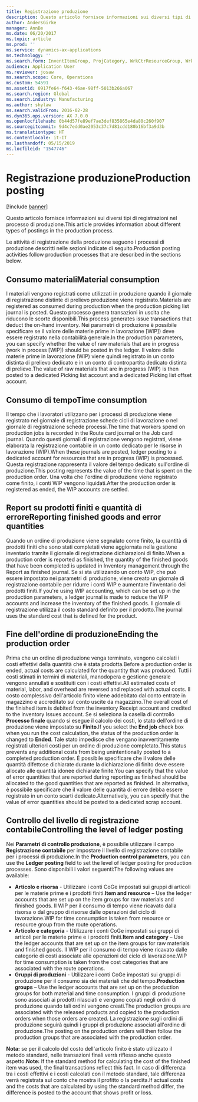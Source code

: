 ```yaml
---
title: Registrazione produzione
description: Questo articolo fornisce informazioni sui diversi tipi di registrazioni nel processo di produzione.
author: AndersGirke
manager: AnnBe
ms.date: 06/20/2017
ms.topic: article
ms.prod: ''
ms.service: dynamics-ax-applications
ms.technology: ''
ms.search.form: InventItemGroup, ProjCategory, WrkCtrResourceGroup, WrkCtrTable
audience: Application User
ms.reviewer: josaw
ms.search.scope: Core, Operations
ms.custom: 54591
ms.assetid: 0917fe64-f643-46ae-98ff-5013b266a067
ms.search.region: Global
ms.search.industry: Manufacturing
ms.author: shylaw
ms.search.validFrom: 2016-02-28
ms.dyn365.ops.version: AX 7.0.0
ms.openlocfilehash: 0b44d57fe89ef7ae3def835865e4da80c260f907
ms.sourcegitcommit: 9d4c7edd0ae2053c37c7d81cdd180b16bf3a9d3b
ms.translationtype: HT
ms.contentlocale: it-IT
ms.lasthandoff: 05/15/2019
ms.locfileid: "1547746"
---
```

# <a name="production-posting"></a><span data-ttu-id="3f1a3-103">Registrazione produzione</span><span class="sxs-lookup"><span data-stu-id="3f1a3-103">Production posting</span></span>

[!include [banner](../includes/banner.md)]

<span data-ttu-id="3f1a3-104">Questo articolo fornisce informazioni sui diversi tipi di registrazioni nel processo di produzione.</span><span class="sxs-lookup"><span data-stu-id="3f1a3-104">This article provides information about different types of postings in the production process.</span></span>

<span data-ttu-id="3f1a3-105">Le attività di registrazione della produzione seguono i processi di produzione descritti nelle sezioni indicate di seguito.</span><span class="sxs-lookup"><span data-stu-id="3f1a3-105">Production posting activities follow production processes that are described in the sections below.</span></span>

## <a name="material-consumption"></a><span data-ttu-id="3f1a3-106">Consumo materiali</span><span class="sxs-lookup"><span data-stu-id="3f1a3-106">Material consumption</span></span>
<span data-ttu-id="3f1a3-107">I materiali vengono registrati come utilizzati in produzione quando il giornale di registrazione distinte di prelievo produzione viene registrato.</span><span class="sxs-lookup"><span data-stu-id="3f1a3-107">Materials are registered as consumed during production when the production picking list journal is posted.</span></span> <span data-ttu-id="3f1a3-108">Questo processo genera transazioni in uscita che riducono le scorte disponibili.</span><span class="sxs-lookup"><span data-stu-id="3f1a3-108">This process generates issue transactions that deduct the on-hand inventory.</span></span> <span data-ttu-id="3f1a3-109">Nei parametri di produzione è possibile specificare se il valore delle materie prime in lavorazione \[WIP\]) deve essere registrato nella contabilità generale.</span><span class="sxs-lookup"><span data-stu-id="3f1a3-109">In the production parameters, you can specify whether the value of raw materials that are in progress (work in process \[WIP\]) should be posted in the ledger.</span></span> <span data-ttu-id="3f1a3-110">Il valore delle materie prime in lavorazione (WIP) viene quindi registrato in un conto distinta di prelievo dedicato e in un conto di contropartita dedicato distinta di prelievo.</span><span class="sxs-lookup"><span data-stu-id="3f1a3-110">The value of raw materials that are in progress (WIP) is then posted to a dedicated Picking list account and a dedicated Picking list offset account.</span></span>

## <a name="time-consumption"></a><span data-ttu-id="3f1a3-111">Consumo di tempo</span><span class="sxs-lookup"><span data-stu-id="3f1a3-111">Time consumption</span></span>
<span data-ttu-id="3f1a3-112">Il tempo che i lavoratori utilizzano per i processi di produzione viene registrato nel giornale di registrazione schede cicli di lavorazione o nel giornale di registrazione schede processi.</span><span class="sxs-lookup"><span data-stu-id="3f1a3-112">The time that workers spend on production jobs is recorded in the Route card journal or the Job card journal.</span></span> <span data-ttu-id="3f1a3-113">Quando questi giornali di registrazione vengono registrati, viene elaborata la registrazione contabile in un conto dedicato per le risorse in lavorazione (WIP).</span><span class="sxs-lookup"><span data-stu-id="3f1a3-113">When these journals are posted, ledger posting to a dedicated account for resources that are in progress (WIP) is processed.</span></span> <span data-ttu-id="3f1a3-114">Questa registrazione rappresenta il valore del tempo dedicato sull'ordine di produzione.</span><span class="sxs-lookup"><span data-stu-id="3f1a3-114">This posting represents the value of the time that is spent on the production order.</span></span> <span data-ttu-id="3f1a3-115">Una volta che l'ordine di produzione viene registrato come finito, i conti WIP vengono liquidati.</span><span class="sxs-lookup"><span data-stu-id="3f1a3-115">After the production order is registered as ended, the WIP accounts are settled.</span></span>

## <a name="reporting-finished-goods-and-error-quantities"></a><span data-ttu-id="3f1a3-116">Report su prodotti finiti e quantità di errore</span><span class="sxs-lookup"><span data-stu-id="3f1a3-116">Reporting finished goods and error quantities</span></span>
<span data-ttu-id="3f1a3-117">Quando un ordine di produzione viene segnalato come finito, la quantità di prodotti finiti che sono stati completati viene aggiornata nella gestione inventario tramite il giornale di registrazione dichiarazioni di finito.</span><span class="sxs-lookup"><span data-stu-id="3f1a3-117">When a production order is reported as finished, the quantity of the finished goods that have been completed is updated in Inventory management through the Report as finished journal.</span></span> <span data-ttu-id="3f1a3-118">Se si sta utilizzando un conto WIP, che può essere impostato nei parametri di produzione, viene creato un giornale di registrazione contabile per ridurre i conti WIP e aumentare l'inventario dei prodotti finiti.</span><span class="sxs-lookup"><span data-stu-id="3f1a3-118">If you're using WIP accounting, which can be set up in the production parameters, a ledger journal is made to reduce the WIP accounts and increase the inventory of the finished goods.</span></span> <span data-ttu-id="3f1a3-119">Il giornale di registrazione utilizza il costo standard definito per il prodotto.</span><span class="sxs-lookup"><span data-stu-id="3f1a3-119">The journal uses the standard cost that is defined for the product.</span></span>

## <a name="ending-the-production-order"></a><span data-ttu-id="3f1a3-120">Fine dell'ordine di produzione</span><span class="sxs-lookup"><span data-stu-id="3f1a3-120">Ending the production order</span></span>
<span data-ttu-id="3f1a3-121">Prima che un ordine di produzione venga terminato, vengono calcolati i costi effettivi della quantità che è stata prodotta.</span><span class="sxs-lookup"><span data-stu-id="3f1a3-121">Before a production order is ended, actual costs are calculated for the quantity that was produced.</span></span> <span data-ttu-id="3f1a3-122">Tutti i costi stimati in termini di materiali, manodopera e gestione generale vengono annullati e sostituiti con i costi effettivi.</span><span class="sxs-lookup"><span data-stu-id="3f1a3-122">All estimated costs of material, labor, and overhead are reversed and replaced with actual costs.</span></span> <span data-ttu-id="3f1a3-123">Il costo complessivo dell'articolo finito viene addebitato dal conto entrate in magazzino e accreditato sul conto uscite da magazzino.</span><span class="sxs-lookup"><span data-stu-id="3f1a3-123">The overall cost of the finished item is debited from the inventory Receipt account and credited to the inventory Issues account.</span></span> <span data-ttu-id="3f1a3-124">Se si seleziona la casella di controllo **Processo finale** quando si esegue il calcolo dei costi, lo stato dell'ordine di produzione viene impostato su **Finito**.</span><span class="sxs-lookup"><span data-stu-id="3f1a3-124">If you select the **End job** check box when you run the cost calculation, the status of the production order is changed to **Ended**.</span></span> <span data-ttu-id="3f1a3-125">Tale stato impedisce che vengano inavvertitamente registrati ulteriori costi per un ordine di produzione completato.</span><span class="sxs-lookup"><span data-stu-id="3f1a3-125">This status prevents any additional costs from being unintentionally posted to a completed production order.</span></span> <span data-ttu-id="3f1a3-126">È possibile specificare che il valore delle quantità difettose dichiarate durante la dichiarazione di finito deve essere allocato alle quantità idonee dichiarate finite.</span><span class="sxs-lookup"><span data-stu-id="3f1a3-126">You can specify that the value of error quantities that are reported during reporting as finished should be allocated to the good quantities that are reported as finished.</span></span> <span data-ttu-id="3f1a3-127">In alternativa, è possibile specificare che il valore delle quantità di errore debba essere registrato in un conto scarti dedicato.</span><span class="sxs-lookup"><span data-stu-id="3f1a3-127">Alternatively, you can specify that the value of error quantities should be posted to a dedicated scrap account.</span></span>

## <a name="controlling-the-level-of-ledger-posting"></a><span data-ttu-id="3f1a3-128">Controllo del livello di registrazione contabile</span><span class="sxs-lookup"><span data-stu-id="3f1a3-128">Controlling the level of ledger posting</span></span>
<span data-ttu-id="3f1a3-129">Nei **Parametri di controllo produzione**, è possibile utilizzare il campo **Registrazione contabile** per impostare il livello di registrazione contabile per i processi di produzione.</span><span class="sxs-lookup"><span data-stu-id="3f1a3-129">In the **Production control parameters**, you can use the **Ledger posting** field to set the level of ledger posting for production processes.</span></span> <span data-ttu-id="3f1a3-130">Sono disponibili i valori seguenti:</span><span class="sxs-lookup"><span data-stu-id="3f1a3-130">The following values are available:</span></span>

-   <span data-ttu-id="3f1a3-131">**Articolo e risorsa** - Utilizzare i conti CoGe impostati sui gruppi di articoli per le materie prime e i prodotti finiti.</span><span class="sxs-lookup"><span data-stu-id="3f1a3-131">**Item and resource** – Use the ledger accounts that are set up on the item groups for raw materials and finished goods.</span></span> <span data-ttu-id="3f1a3-132">Il WIP per il consumo di tempo viene ricavato dalla risorsa o dal gruppo di risorse dalle operazioni del ciclo di lavorazione.</span><span class="sxs-lookup"><span data-stu-id="3f1a3-132">WIP for time consumption is taken from resource or resource group from the route operations.</span></span>
-   <span data-ttu-id="3f1a3-133">**Articolo e categoria** - Utilizzare i conti CoGe impostati sui gruppi di articoli per le materie prime e i prodotti finiti.</span><span class="sxs-lookup"><span data-stu-id="3f1a3-133">**Item and category** – Use the ledger accounts that are set up on the item groups for raw materials and finished goods.</span></span> <span data-ttu-id="3f1a3-134">Il WIP per il consumo di tempo viene ricavato dalle categorie di costi associate alle operazioni del ciclo di lavorazione.</span><span class="sxs-lookup"><span data-stu-id="3f1a3-134">WIP for time consumption is taken from the cost categories that are associated with the route operations.</span></span>
-   <span data-ttu-id="3f1a3-135">**Gruppi di produzioni** - Utilizzare i conti CoGe impostati sui gruppi di produzione per il consumo sia dei materiali che del tempo.</span><span class="sxs-lookup"><span data-stu-id="3f1a3-135">**Production groups** – Use the ledger accounts that are set up on the production groups for both material and time consumption.</span></span> <span data-ttu-id="3f1a3-136">I gruppi di produzione sono associati ai prodotti rilasciati e vengono copiati negli ordini di produzione quando tali ordini vengono creati.</span><span class="sxs-lookup"><span data-stu-id="3f1a3-136">The production groups are associated with the released products and copied to the production orders when those orders are created.</span></span> <span data-ttu-id="3f1a3-137">La registrazione sugli ordini di produzione seguirà quindi i gruppi di produzione associati all'ordine di produzione.</span><span class="sxs-lookup"><span data-stu-id="3f1a3-137">The posting on the production orders will then follow the production groups that are associated with the production order.</span></span>

<span data-ttu-id="3f1a3-138">**Nota:** se per il calcolo del costo dell'articolo finito è stato utilizzato il metodo standard, nelle transazioni finali verrà riflesso anche questo aspetto.</span><span class="sxs-lookup"><span data-stu-id="3f1a3-138">**Note:** If the standard method for calculating the cost of the finished item was used, the final transactions reflect this fact.</span></span> <span data-ttu-id="3f1a3-139">In caso di differenza tra i costi effettivi e i costi calcolati con il metodo standard, tale differenza verrà registrata sul conto che mostra il profitto o la perdita.</span><span class="sxs-lookup"><span data-stu-id="3f1a3-139">If actual costs and the costs that are calculated by using the standard method differ, the difference is posted to the account that shows profit or loss.</span></span>



